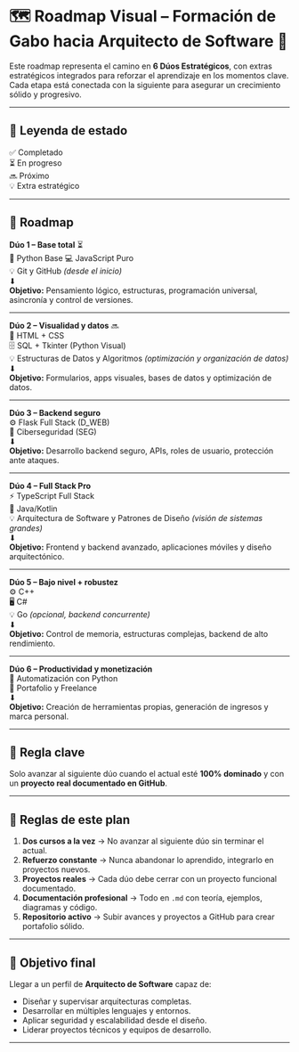 # 🗺️ Roadmap Visual – Formación de Gabo hacia Arquitecto de Software 🚀

Este roadmap representa el camino en **6 Dúos Estratégicos**, con extras estratégicos integrados para reforzar el aprendizaje en los momentos clave.  
Cada etapa está conectada con la siguiente para asegurar un crecimiento sólido y progresivo.

---

## 🌟 Leyenda de estado
✅ Completado  
⏳ En progreso  
🔜 Próximo  
💡 Extra estratégico

---

## 📍 Roadmap

**Dúo 1 – Base total** ⏳  
🐍 Python Base
💻 JavaScript Puro  
💡 Git y GitHub *(desde el inicio)*  
⬇  
**Objetivo:** Pensamiento lógico, estructuras, programación universal, asincronía y control de versiones.

---

**Dúo 2 – Visualidad y datos** 🔜  
🎨 HTML + CSS  
🗄️ SQL + Tkinter (Python Visual)  
💡 Estructuras de Datos y Algoritmos *(optimización y organización de datos)*  
⬇  
**Objetivo:** Formularios, apps visuales, bases de datos y optimización de datos.

---

**Dúo 3 – Backend seguro**  
⚙️ Flask Full Stack (D_WEB)  
🔐 Ciberseguridad (SEG)  
⬇  
**Objetivo:** Desarrollo backend seguro, APIs, roles de usuario, protección ante ataques.

---

**Dúo 4 – Full Stack Pro**  
⚡ TypeScript Full Stack  
📱 Java/Kotlin  
💡 Arquitectura de Software y Patrones de Diseño *(visión de sistemas grandes)*  
⬇  
**Objetivo:** Frontend y backend avanzado, aplicaciones móviles y diseño arquitectónico.

---

**Dúo 5 – Bajo nivel + robustez**  
⚙️ C++  
🖥️ C#  
💡 Go *(opcional, backend concurrente)*  
⬇  
**Objetivo:** Control de memoria, estructuras complejas, backend de alto rendimiento.

---

**Dúo 6 – Productividad y monetización**  
🤖 Automatización con Python  
💼 Portafolio y Freelance  
⬇  
**Objetivo:** Creación de herramientas propias, generación de ingresos y marca personal.

---

## 🎯 Regla clave
Solo avanzar al siguiente dúo cuando el actual esté **100% dominado** y con un **proyecto real documentado en GitHub**.

---

## 📌 Reglas de este plan
1. **Dos cursos a la vez** → No avanzar al siguiente dúo sin terminar el actual.  
2. **Refuerzo constante** → Nunca abandonar lo aprendido, integrarlo en proyectos nuevos.  
3. **Proyectos reales** → Cada dúo debe cerrar con un proyecto funcional documentado.  
4. **Documentación profesional** → Todo en `.md` con teoría, ejemplos, diagramas y código.  
5. **Repositorio activo** → Subir avances y proyectos a GitHub para crear portafolio sólido.

---

## 🎯 Objetivo final
Llegar a un perfil de **Arquitecto de Software** capaz de:
- Diseñar y supervisar arquitecturas completas.
- Desarrollar en múltiples lenguajes y entornos.
- Aplicar seguridad y escalabilidad desde el diseño.
- Liderar proyectos técnicos y equipos de desarrollo.

---